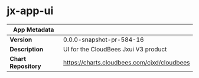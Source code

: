 # jx-app-ui

|App Metadata||
|---|---|
| **Version** | 0.0.0-snapshot-pr-584-16 |
| **Description** | UI for the CloudBees Jxui V3 product |
| **Chart Repository** | https://charts.cloudbees.com/cjxd/cloudbees |
